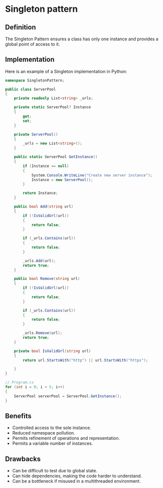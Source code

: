 # Singleton pattern

## Definition

The Singleton Pattern ensures a class has only one instance and provides a global point of access to it.

## Implementation

Here is an example of a Singleton implementation in Python:

```c#
namespace SingletonPattern;

public class ServerPool
{
    private readonly List<string> _urls;

    private static ServerPool? Instance
    {
        get;
        set;
    }

    private ServerPool()
    {
        _urls = new List<string>();
    }

    public static ServerPool GetInstance()
    {
        if (Instance == null)
        {
            System.Console.WriteLine("Create new server instance");
            Instance = new ServerPool();
        }

        return Instance;
    }

    public bool Add(string url)
    {
        if (!IsValidUrl(url))
        {
            return false;
        }

        if (_urls.Contains(url))
        {
            return false;
        }

        _urls.Add(url);
        return true;
    }

    public bool Remove(string url)
    {
        if (!IsValidUrl(url))
        {
            return false;
        }

        if (_urls.Contains(url))
        {
            return false;
        }

        _urls.Remove(url);
        return true;
    }

    private bool IsValidUrl(string url)
    {
        return url.StartsWith("http") || url.StartsWith("https");

    }
}

// Program.cs
for (int i = 0; i < 5; i++)
{
    ServerPool serverPool = ServerPool.GetInstance();
}

```

## Benefits

- Controlled access to the sole instance.
- Reduced namespace pollution.
- Permits refinement of operations and representation.
- Permits a variable number of instances.

## Drawbacks

- Can be difficult to test due to global state.
- Can hide dependencies, making the code harder to understand.
- Can be a bottleneck if misused in a multithreaded environment.